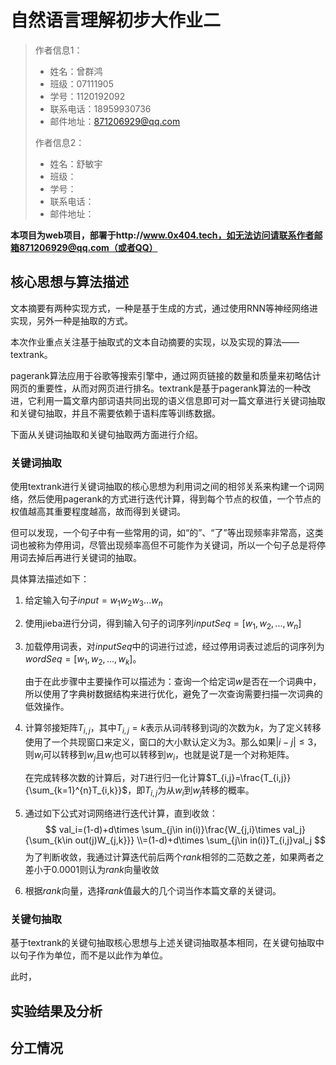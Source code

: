 # 自然语言理解初步大作业二

> 作者信息1：
>
> * 姓名：曾群鸿
> * 班级：07111905
> * 学号：1120192092
> * 联系电话：18959930736
> * 邮件地址：871206929@qq.com
>
> 作者信息2：
>
> * 姓名：舒敏宇
> * 班级：
> * 学号：
> * 联系电话：
> * 邮件地址：

**本项目为web项目，部署于http://www.0x404.tech，如无法访问请联系作者邮箱871206929@qq.com（或者QQ）**



## 核心思想与算法描述

文本摘要有两种实现方式，一种是基于生成的方式，通过使用RNN等神经网络进实现，另外一种是抽取的方式。

本次作业重点关注基于抽取式的文本自动摘要的实现，以及实现的算法——textrank。

pagerank算法应用于谷歌等搜索引擎中，通过网页链接的数量和质量来初略估计网页的重要性，从而对网页进行排名。textrank是基于pagerank算法的一种改进，它利用一篇文章内部词语共同出现的语义信息即可对一篇文章进行关键词抽取和关键句抽取，并且不需要依赖于语料库等训练数据。

下面从关键词抽取和关键句抽取两方面进行介绍。

### 关键词抽取

使用textrank进行关键词抽取的核心思想为利用词之间的相邻关系来构建一个词网络，然后使用pagerank的方式进行迭代计算，得到每个节点的权值，一个节点的权值越高其重要程度越高，故而得到关键词。

但可以发现，一个句子中有一些常用的词，如“的”、“了”等出现频率非常高，这类词也被称为停用词，尽管出现频率高但不可能作为关键词，所以一个句子总是将停用词去掉后再进行关键词的抽取。

具体算法描述如下：

1. 给定输入句子$input=w_1w_2w_3...w_n$

2. 使用jieba进行分词，得到输入句子的词序列$inputSeq=[w_1,w_2,...,w_n]$

3. 加载停用词表，对$inputSeq$中的词进行过滤，经过停用词表过滤后的词序列为$wordSeq=[w_1,w_2,...,w_k]$。

   由于在此步骤中主要操作可以描述为：查询一个给定词$w$是否在一个词典中，所以使用了字典树数据结构来进行优化，避免了一次查询需要扫描一次词典的低效操作。

4. 计算邻接矩阵$T_{i,j}$，其中$T_{i,j}=k$表示从词$i$转移到词$j$的次数为$k$，为了定义转移使用了一个共现窗口来定义，窗口的大小默认定义为$3$。那么如果$|i-j|\le 3$，则$w_i$可以转移到$w_j$且$w_j$也可以转移到$w_i$，也就是说$T$是一个对称矩阵。

   在完成转移次数的计算后，对$T$进行归一化计算$T_{i,j}=\frac{T_{i,j}}{\sum_{k=1}^{n}T_{i,k}}$，即$T_{i,j}$为从$w_i$到$w_j$转移的概率。

5. 通过如下公式对词网络进行迭代计算，直到收敛：
   $$
   val_i=(1-d)+d\times \sum_{j\in in(i)}\frac{W_{j,i}\times val_j}{\sum_{k\in out(j)W_{j,k}}}
   \\=(1-d)+d\times \sum_{j\in in(i)}T_{i,j}val_j
   $$
   为了判断收敛，我通过计算迭代前后两个$rank$相邻的二范数之差，如果两者之差小于$0.0001$则认为$rank$向量收敛

6. 根据$rank$向量，选择$rank$值最大的几个词当作本篇文章的关键词。

### 关键句抽取

基于textrank的关键句抽取核心思想与上述关键词抽取基本相同，在关键句抽取中以句子作为单位，而不是以此作为单位。

此时，

## 实验结果及分析



## 分工情况
